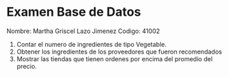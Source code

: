 # Examen Base de Datos
Nombre: Martha Griscel Lazo Jimenez Codigo: 41002

1. Contar el numero de ingredientes de tipo Vegetable.
2. Obtener los ingredientes de los proveedores que fueron recomendados 
3. Mostrar las tiendas que tienen ordenes por encima del promedio del precio.
